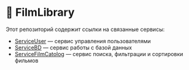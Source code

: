 # 🎥 FilmLibrary

Этот репозиторий содержит ссылки на связанные сервисы:

- [ServiceUser](https://github.com/Perceva1e/ServiceUser) — сервис управления пользователями
- [ServiceBD](https://github.com/Perceva1e/ServiceBD) — сервис работы с базой данных
- [ServiceFilmCatolog](https://github.com/Perceva1e/ServiceFilmCatolog) — сервис поиска, фильтрации и сортировки фильмов
